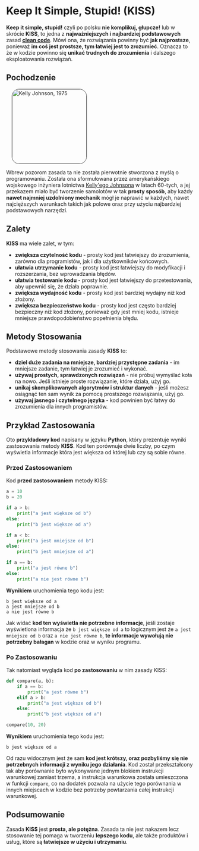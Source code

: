# Keep It Simple, Stupid! (KISS)

**Keep it simple, stupid!** czyli po polsku **nie komplikuj, głupcze!** lub w skrócie **KISS**, to jedna z **najważniejszych i najbardziej podstawowych** zasad [**clean code**](index.html). Mówi ona, że rozwiązania powinny być **jak najprostsze**, ponieważ **im coś jest prostsze, tym łatwiej jest to zrozumieć**. Oznacza to że w kodzie powinno się **unikać trudnych do zrozumienia** i dalszego eksploatowania rozwiązań.

## Pochodzenie
<img class="right" width="200px" style="margin-left: 15px; border: 1px solid rgb(49, 49, 49); border-radius: 20px;" alt="Kelly Johnson, 1975" src="https://upload.wikimedia.org/wikipedia/commons/e/ea/ClarenceLeonardKellyJohnson.jpg">

Wbrew pozorom zasada ta nie została pierwotnie stworzona z myślą o programowaniu. Została ona sformułowana przez amerykańskiego wojskowego inżyniera lotnictwa [Kelly'ego Johnsona](https://en.wikipedia.org/wiki/Kelly_Johnson_(engineer)) w latach 60-tych, a jej przekazem miało być tworzenie samolotów w tak **prosty sposób**, aby każdy **nawet najmniej uzdolniony mechanik** mógł je naprawić w każdych, nawet najcięższych warunkach takich jak polowe oraz przy użyciu najbardziej podstawowych narzędzi.

## Zalety
**KISS** ma wiele zalet, w tym:
- **zwiększa czytelność kodu** - prosty kod jest łatwiejszy do zrozumienia, zarówno dla programistów, jak i dla użytkowników końcowych.
- **ułatwia utrzymanie kodu** - prosty kod jest łatwiejszy do modyfikacji i rozszerzania, bez wprowadzania błędów.
- **ułatwia testowanie kodu** - prosty kod jest łatwiejszy do przetestowania, aby upewnić się, że działa poprawnie.
- **zwiększa wydajność kodu** - prosty kod jest bardziej wydajny niż kod złożony.
- **zwiększa bezpieczeństwo kodu** - prosty kod jest często bardziej bezpieczny niż kod złożony, ponieważ gdy jest mniej kodu, istnieje mniejsze prawdopodobieństwo popełnienia błędu.

## Metody Stosowania
Podstawowe metody stosowania zasady **KISS** to:
- **dziel duże zadania na mniejsze, bardziej przystępne zadania** - im mniejsze zadanie, tym łatwiej je zrozumieć i wykonać.
- **używaj prostych, sprawdzonych rozwiązań** - nie próbuj wymyślać koła na nowo. Jeśli istnieje proste rozwiązanie, które działa, użyj go.
- **unikaj skomplikowanych algorytmów i struktur danych** - jeśli możesz osiągnąć ten sam wynik za pomocą prostszego rozwiązania, użyj go.
- **używaj jasnego i czytelnego języka** - kod powinien być łatwy do zrozumienia dla innych programistów.

## Przykład Zastosowania
Oto **przykładowy kod** napisany w języku **Python**, który prezentuje wyniki zastosowania metody **KISS**. Kod ten porównuje dwie liczby, po czym wyświetla informacje która jest większa od której lub czy są sobie równe.

### Przed Zastosowaniem
Kod **przed zastosowaniem** metody KISS:
```python
a = 10
b = 20

if a > b:
    print("a jest większe od b")
else:
    print("b jest większe od a")

if a < b:
    print("a jest mniejsze od b")
else:
    print("b jest mniejsze od a")

if a == b:
    print("a jest równe b")
else:
    print("a nie jest równe b")
```
**Wynikiem** uruchomienia tego kodu jest:
```
b jest większe od a
a jest mniejsze od b
a nie jest równe b
```

<div class="warning">
    Jak widać <b>kod ten wyświetla nie potrzebne informacje</b>, jeśli zostaje wyświetlona informacja że <code>b jest większe od a</code> to logicznym jest że <code>a jest mniejsze od b</code> oraz <code>a nie jest równe b</code>, <b>te informacje wywołują nie potrzebny bałagan</b> w kodzie oraz w wyniku programu.
</div>

### Po Zastosowaniu
Tak natomiast wygląda kod **po zastosowaniu** w nim zasady KISS:
```python
def compare(a, b):
    if a == b:
        print("a jest równe b")
    elif a > b:
        print("a jest większe od b")
    else:
        print("b jest większe od a")

compare(10, 20)
```
**Wynikiem** uruchomienia tego kodu jest:
```
b jest większe od a
```
Od razu widocznym jest że sam **kod jest krótszy, oraz pozbyliśmy się nie potrzebnych informacji z wyniku jego działania**. Kod został przekształcony tak aby porównanie było wykonywane jednym blokiem instrukcji warunkowej zamiast trzema, a instrukcja warunkowa została umieszczona w funkcji `compare`, co na dodatek pozwala na użycie tego porównania w innych miejscach w kodzie bez potrzeby powtarzania całej instrukcji warunkowej.

## Podsumowanie
Zasada **KISS** jest **prosta, ale potężna**. Zasada ta nie jest nakazem lecz stosowanie tej pomaga w tworzeniu **lepszego kodu**, ale także produktów i usług, które są **łatwiejsze w użyciu i utrzymaniu**.
